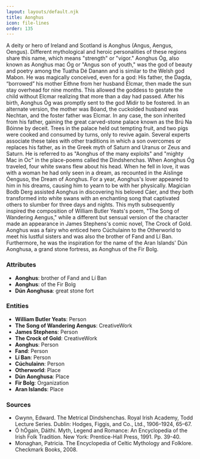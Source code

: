 ```yaml
---
layout: layouts/default.njk
title: Aonghus
icon: file-lines
order: 135
---
```

A deity or hero of Ireland and Scotland is Aonghus (Angus, Aengus, Oengus). Different mythological and heroic personalities of these regions share this name, which means "strength" or "vigor." Aonghus Óg, also known as Aonghus mac Óg or "Angus son of youth," was the god of beauty and poetry among the Tuatha Dé Danann and is similar to the Welsh god Mabon. He was magically conceived, even for a god: His father, the Dagda, “borrowed” his mother Eithne from her husband Elcmar, then made the sun stay overhead for nine months. This allowed the goddess to gestate the child without Elcmar realizing that more than a day had passed. After his birth, Aonghus Óg was promptly sent to the god Midir to be fostered. In an alternate version, the mother was Bóand, the cuckolded husband was Nechtan, and the foster father was Elcmar. In any case, the son inherited from his father, gaining the great carved-stone palace known as the Brú Na Bóinne by deceit. Trees in the palace held out tempting fruit, and two pigs were cooked and consumed by turns, only to revive again. Several experts associate these tales with other traditions in which a son overcomes or replaces his father, as in the Greek myth of Saturn and Uranus or Zeus and Saturn. He is referred to as "Aonghus of the many exploits" and "mighty Mac in Oc" in the place-poems called the Dindshenchas. When Aonghus Óg traveled, four white swans flew about his head. When he fell in love, it was with a woman he had only seen in a dream, as recounted in the Aislinge Óenguso, the Dream of Aonghus. For a year, Aonghus's lover appeared to him in his dreams, causing him to yearn to be with her physically. Magician Bodb Derg assisted Aonghus in discovering his beloved Cáer, and they both transformed into white swans with an enchanting song that captivated others to slumber for three days and nights. This myth subsequently inspired the composition of William Butler Yeats's poem, "The Song of Wandering Aengus," while a different but sensual version of the character made an appearance in James Stephens's comic novel, The Crock of Gold. Aonghus was a fairy who enticed hero Cúchulainn to the Otherworld to meet his lustful sisters and was also the brother of Fand and Lí Ban. Furthermore, he was the inspiration for the name of the Aran Islands' Dún Aonghusa, a grand stone fortress, as Aonghus of the Fir Bolg.

### Attributes

- **Aonghus**: brother of Fand and Lí Ban
- **Aonghus**: of the Fir Bolg
- **Dún Aonghusa**: great stone fort

### Entities

- **William Butler Yeats**: Person
- **The Song of Wandering Aengus**: CreativeWork
- **James Stephens**: Person
- **The Crock of Gold**: CreativeWork
- **Aonghus**: Person
- **Fand**: Person
- **Lí Ban**: Person
- **Cúchulainn**: Person
- **Otherworld**: Place
- **Dún Aonghusa**: Place
- **Fir Bolg**: Organization
- **Aran Islands**: Place

### Sources

- Gwynn, Edward. The Metrical Dindshenchas. Royal Irish Academy, Todd Lecture Series. Dublin: Hodges, Figgis, and Co., Ltd., 1906–1924, 65–67.
- Ó hÓgain, Dáithí. Myth, Legend and Romance: An Encyclopedia of the Irish Folk Tradition. New York: Prentice-Hall Press, 1991. Pp. 39-40.
- Monaghan, Patricia. The Encyclopedia of Celtic Mythology and Folklore. Checkmark Books, 2008.

